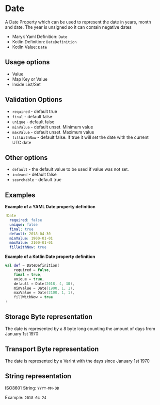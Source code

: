 # Date
A Date Property which can be used to represent the date in years, month and date. The 
year is unsigned so it can contain negative dates

- Maryk Yaml Definition: `Date`
- Kotlin Definition: `DateDefinition`
- Kotlin Value: `Date`

## Usage options
- Value
- Map Key or Value
- Inside List/Set

## Validation Options
- `required` - default true
- `final` - default false
- `unique` - default false
- `minValue` - default unset. Minimum value
- `maxValue` - default unset. Maximum value
- `fillWithNow` - default false. If true it will set the date with the current UTC date

## Other options
- `default` - the default value to be used if value was not set.
- `indexed` - default false
- `searchable` - default true

## Examples

**Example of a YAML Date property definition**
```yaml
!Date
  required: false
  unique: false
  final: true
  default: 2018-04-30
  minValue: 1900-01-01
  maxValue: 2100-01-01
  fillWithNow: true
```

**Example of a Kotlin Date property definition**
```kotlin
val def = DateDefinition(
    required = false,
    final = true,
    unique = true,
    default = Date(2018, 4, 30),
    minValue = Date(1900, 1, 1),
    maxValue = Date(2100, 1, 1),
    fillWithNow = true
)
```

## Storage Byte representation
The date is represented by a 8 byte long counting the amount of days from January 1st 1970

## Transport Byte representation
The date is represented by a VarInt with the days since January 1st 1970

## String representation
ISO8601 String: `YYYY-MM-DD`

Example: `2018-04-24`
